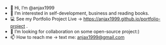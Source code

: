 - 👋 Hi, I’m @anjax1999
- 👀 I’m interested in self-development, business and reading books.
- 💻 See my Portfolio Project Live -> https://anjax1999.github.io/portfolio-project .
- 💞️ I’m looking for collaboration on some open-source project:)
- 📫 How to reach me -> text me: anjax1999@gmail.com


